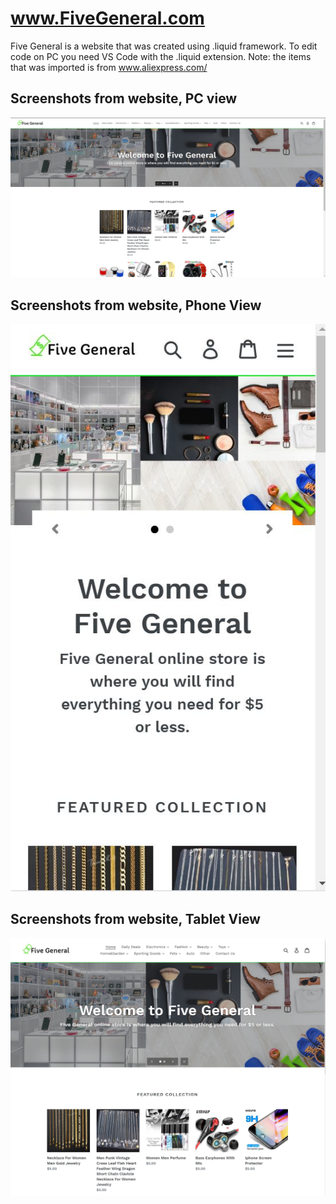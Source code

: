 # www.FiveGeneral.com
Five General is a website that was created using .liquid framework.
To edit code on PC you need VS Code with the .liquid extension.
Note: the items that was imported is from www.aliexpress.com/

## Screenshots from website, PC view
![PC View](https://github.com/Aldarraji/FiveGeneral.com-website/blob/master/Screenshots/pc1.JPG)

## Screenshots from website, Phone View

![Phone View](https://github.com/Aldarraji/FiveGeneral.com-website/blob/master/Screenshots/phone1.JPG)

## Screenshots from website, Tablet View

![Tablet View](https://github.com/Aldarraji/FiveGeneral.com-website/blob/master/Screenshots/tablet1.JPG)
